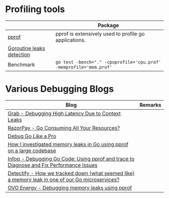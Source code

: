 # Profiling tools

|                                                                | Package                                                            |
|----------------------------------------------------------------|--------------------------------------------------------------------|
| [pprof](pprof.md)                                              | pprof is extensively used to profile go applications.              |
| [Goroutine leaks detection](https://github.com/uber-go/goleak) |                                                                    |
| Benchmark                                                      | `go test -bench="." -cpuprofile='cpu.prof' -memprofile='mem.prof'` |

# Various Debugging Blogs

| Blog                                                                                                                                                                                                               | Remarks |
|--------------------------------------------------------------------------------------------------------------------------------------------------------------------------------------------------------------------|---------|
| [Grab - Debugging High Latency Due to Context Leaks](https://engineering.grab.com/debugging-high-latency-market-store)                                                                                             |         |
| [RazorPay - Go Consuming All Your Resources?](https://engineering.razorpay.com/golang-consuming-all-your-resources-5730cac4b61)                                                                                    |         |
| [Debug Go Like a Pro](https://medium.com/better-programming/debug-go-like-a-pro-213d4d74e940)                                                                                                                      |         |
| [How I investigated memory leaks in Go using pprof on a large codebase](https://www.freecodecamp.org/news/how-i-investigated-memory-leaks-in-go-using-pprof-on-a-large-codebase-4bec4325e192/)                     |         |
| [Infoq - Debugging Go Code: Using pprof and trace to Diagnose and Fix Performance Issues](https://www.infoq.com/articles/debugging-go-programs-pprof-trace/)                                                       |         |
| [Detectify - How we tracked down (what seemed like) a memory leak in one of our Go microservices?](https://blog.detectify.com/industry-insights/how-we-tracked-down-a-memory-leak-in-one-of-our-go-microservices/) |         |
| [OVO Energy - Debugging memory leaks using pprof](https://blog.dsb.dev/posts/debugging-memory-leaks-using-pprof/)                                                                                                  |         |

